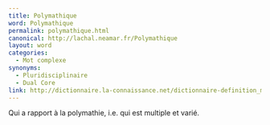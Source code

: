 ```yaml
---
title: Polymathique
word: Polymathique
permalink: polymathique.html
canonical: http://lachal.neamar.fr/Polymathique
layout: word
categories:
  - Mot complexe
synonyms:
  - Pluridisciplinaire
  - Dual Core
link: http://dictionnaire.la-connaissance.net/dictionnaire-definition_mot-polymathique_3_p_o_29786.html
---
```


Qui a rapport à la polymathie, i.e. qui est multiple et varié.

